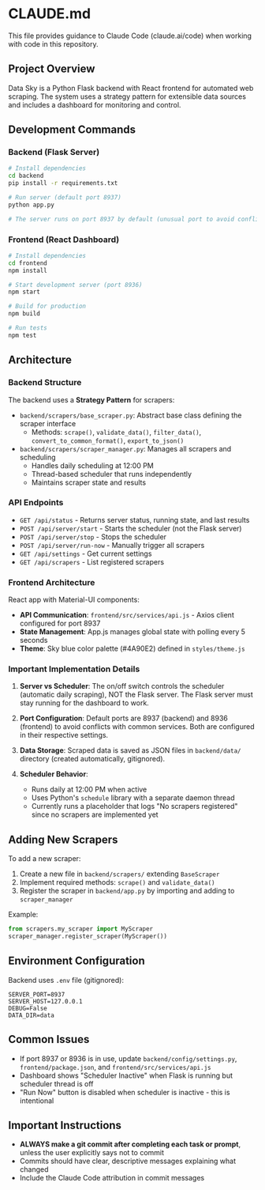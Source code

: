 # CLAUDE.md

This file provides guidance to Claude Code (claude.ai/code) when working with code in this repository.

## Project Overview

Data Sky is a Python Flask backend with React frontend for automated web scraping. The system uses a strategy pattern for extensible data sources and includes a dashboard for monitoring and control.

## Development Commands

### Backend (Flask Server)
```bash
# Install dependencies
cd backend
pip install -r requirements.txt

# Run server (default port 8937)
python app.py

# The server runs on port 8937 by default (unusual port to avoid conflicts)
```

### Frontend (React Dashboard)
```bash
# Install dependencies
cd frontend
npm install

# Start development server (port 8936)
npm start

# Build for production
npm build

# Run tests
npm test
```

## Architecture

### Backend Structure

The backend uses a **Strategy Pattern** for scrapers:
- `backend/scrapers/base_scraper.py`: Abstract base class defining the scraper interface
  - Methods: `scrape()`, `validate_data()`, `filter_data()`, `convert_to_common_format()`, `export_to_json()`
- `backend/scrapers/scraper_manager.py`: Manages all scrapers and scheduling
  - Handles daily scheduling at 12:00 PM
  - Thread-based scheduler that runs independently
  - Maintains scraper state and results

### API Endpoints

- `GET /api/status` - Returns server status, running state, and last results
- `POST /api/server/start` - Starts the scheduler (not the Flask server)
- `POST /api/server/stop` - Stops the scheduler
- `POST /api/server/run-now` - Manually trigger all scrapers
- `GET /api/settings` - Get current settings
- `GET /api/scrapers` - List registered scrapers

### Frontend Architecture

React app with Material-UI components:
- **API Communication**: `frontend/src/services/api.js` - Axios client configured for port 8937
- **State Management**: App.js manages global state with polling every 5 seconds
- **Theme**: Sky blue color palette (#4A90E2) defined in `styles/theme.js`

### Important Implementation Details

1. **Server vs Scheduler**: The on/off switch controls the scheduler (automatic daily scraping), NOT the Flask server. The Flask server must stay running for the dashboard to work.

2. **Port Configuration**: Default ports are 8937 (backend) and 8936 (frontend) to avoid conflicts with common services. Both are configured in their respective settings.

3. **Data Storage**: Scraped data is saved as JSON files in `backend/data/` directory (created automatically, gitignored).

4. **Scheduler Behavior**: 
   - Runs daily at 12:00 PM when active
   - Uses Python's `schedule` library with a separate daemon thread
   - Currently runs a placeholder that logs "No scrapers registered" since no scrapers are implemented yet

## Adding New Scrapers

To add a new scraper:

1. Create a new file in `backend/scrapers/` extending `BaseScraper`
2. Implement required methods: `scrape()` and `validate_data()`
3. Register the scraper in `backend/app.py` by importing and adding to `scraper_manager`

Example:
```python
from scrapers.my_scraper import MyScraper
scraper_manager.register_scraper(MyScraper())
```

## Environment Configuration

Backend uses `.env` file (gitignored):
```
SERVER_PORT=8937
SERVER_HOST=127.0.0.1
DEBUG=False
DATA_DIR=data
```

## Common Issues

- If port 8937 or 8936 is in use, update `backend/config/settings.py`, `frontend/package.json`, and `frontend/src/services/api.js`
- Dashboard shows "Scheduler Inactive" when Flask is running but scheduler thread is off
- "Run Now" button is disabled when scheduler is inactive - this is intentional

## Important Instructions

- **ALWAYS make a git commit after completing each task or prompt**, unless the user explicitly says not to commit
- Commits should have clear, descriptive messages explaining what changed
- Include the Claude Code attribution in commit messages